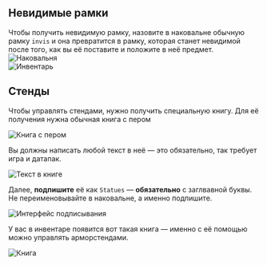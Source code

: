 ## Невидимые рамки
Чтобы получить невидимую рамку, назовите в наковальне обычную рамку ``invis`` и она превратится в рамку, которая станет невидимой после того, как вы её поставите и положите в неё предмет.
![Наковальня](https://i.imgur.com/1eCyk8H.png)  
![Инвентарь](https://i.imgur.com/7wILh0e.png)  

## Стенды
Чтобы управлять стендами, нужно получить специальную книгу. Для её получения нужна обычная книга с пером

![Книга с пером](https://i.imgur.com/CRfHAf6.png)  

Вы должны написать любой текст в неё — это обязательно, так требует игра и датапак.

![Текст в книге](https://i.imgur.com/HCIo2Nc.png)

Далее, **подпишите** её как ``Statues`` — **обязательно** с заглвавной буквы. Не переименовывайте в наковальне, а именно подпишите.

![Интерфейс подписывания](https://i.imgur.com/mGuxWK8.png)

У вас в инвентаре появится вот такая книга — именно с её помощью можно управлять арморстендами.

![Книга](https://i.imgur.com/6E5HQHs.png)
